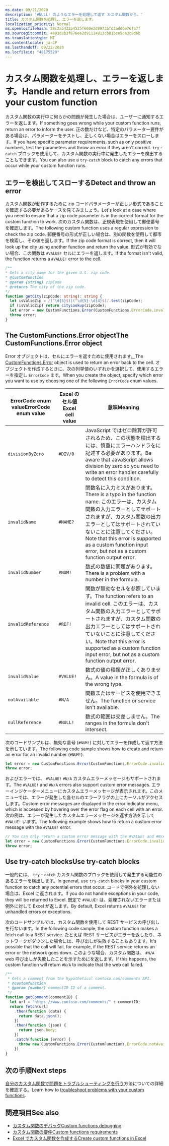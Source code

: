 ```yaml
---
ms.date: 09/21/2020
description: '#NULL! のようなエラーを処理して返す カスタム関数から。'
title: カスタム関数を処理し、エラーを返します。
localization_priority: Normal
ms.openlocfilehash: 58c2ab432a4525f660e2d89735fd3add6e76fa7f
ms.sourcegitcommit: 4a03d8b3f676ee2d91114813cb81bce5da3c8d6b
ms.translationtype: MT
ms.contentlocale: ja-JP
ms.lasthandoff: 09/22/2020
ms.locfileid: "48175529"
---
```

# <a name="handle-and-return-errors-from-your-custom-function"></a><span data-ttu-id="33c90-104">カスタム関数を処理し、エラーを返します。</span><span class="sxs-lookup"><span data-stu-id="33c90-104">Handle and return errors from your custom function</span></span>

<span data-ttu-id="33c90-105">カスタム関数の実行中に何らかの問題が発生した場合は、ユーザーに通知するエラーを返します。</span><span class="sxs-lookup"><span data-stu-id="33c90-105">If something goes wrong while your custom function runs, return an error to inform the user.</span></span> <span data-ttu-id="33c90-106">正の数だけなど、特定のパラメーター要件がある場合は、パラメーターをテストし、正しくない場合はエラーをスローします。</span><span class="sxs-lookup"><span data-stu-id="33c90-106">If you have specific parameter requirements, such as only positive numbers, test the parameters and throw an error if they aren't correct.</span></span> <span data-ttu-id="33c90-107">`try` - `catch` ブロックを使用して、カスタム関数の実行中に発生したエラーを検出することもできます。</span><span class="sxs-lookup"><span data-stu-id="33c90-107">You can also use a `try`-`catch` block to catch any errors that occur while your custom function runs.</span></span>

## <a name="detect-and-throw-an-error"></a><span data-ttu-id="33c90-108">エラーを検出してスローする</span><span class="sxs-lookup"><span data-stu-id="33c90-108">Detect and throw an error</span></span>

<span data-ttu-id="33c90-109">カスタム関数が動作するために zip コードパラメーターが正しい形式であることを確認する必要があるケースを見てみましょう。</span><span class="sxs-lookup"><span data-stu-id="33c90-109">Let's look at a case where you need to ensure that a zip code parameter is in the correct format for the custom function to work.</span></span> <span data-ttu-id="33c90-110">次のカスタム関数は、正規表現を使用して郵便番号を確認します。</span><span class="sxs-lookup"><span data-stu-id="33c90-110">The following custom function uses a regular expression to check the zip code.</span></span> <span data-ttu-id="33c90-111">郵便番号の形式が正しい場合は、別の関数を使用して都市を検索し、その値を返します。</span><span class="sxs-lookup"><span data-stu-id="33c90-111">If the zip code format is correct, then it will look up the city using another function and return the value.</span></span> <span data-ttu-id="33c90-112">形式が有効でない場合、この関数は `#VALUE!` セルにエラーを返します。</span><span class="sxs-lookup"><span data-stu-id="33c90-112">If the format isn't valid, the function returns a `#VALUE!` error to the cell.</span></span>

```typescript
/**
* Gets a city name for the given U.S. zip code.
* @customfunction
* @param {string} zipCode
* @returns The city of the zip code.
*/
function getCity(zipCode: string): string {
  let isValidZip = /(^\d{5}$)|(^\d{5}-\d{4}$)/.test(zipCode);
  if (isValidZip) return cityLookup(zipCode);
  let error = new CustomFunctions.Error(CustomFunctions.ErrorCode.invalidValue, "Please provide a valid U.S. zip code.");
  throw error;
}
```

## <a name="the-customfunctionserror-object"></a><span data-ttu-id="33c90-113">The CustomFunctions.Error object</span><span class="sxs-lookup"><span data-stu-id="33c90-113">The CustomFunctions.Error object</span></span>

<span data-ttu-id="33c90-114">Error オブジェクトは、セルにエラーを返すために使用されます[。](/javascript/api/custom-functions-runtime/customfunctions.error)</span><span class="sxs-lookup"><span data-stu-id="33c90-114">The [CustomFunctions.Error](/javascript/api/custom-functions-runtime/customfunctions.error) object is used to return an error back to the cell.</span></span> <span data-ttu-id="33c90-115">オブジェクトを作成するときに、次の列挙値のいずれかを選択して、使用するエラーを指定し `ErrorCode` ます。</span><span class="sxs-lookup"><span data-stu-id="33c90-115">When you create the object, specify which error you want to use by choosing one of the following `ErrorCode` enum values.</span></span>


|<span data-ttu-id="33c90-116">ErrorCode enum value</span><span class="sxs-lookup"><span data-stu-id="33c90-116">ErrorCode enum value</span></span>  |<span data-ttu-id="33c90-117">Excel のセル値</span><span class="sxs-lookup"><span data-stu-id="33c90-117">Excel cell value</span></span>  |<span data-ttu-id="33c90-118">意味</span><span class="sxs-lookup"><span data-stu-id="33c90-118">Meaning</span></span>  |
|---------------|---------|---------|
|`divisionByZero` | `#DIV/0`  | <span data-ttu-id="33c90-119">JavaScript ではゼロ除算が許可されるため、この状態を検出するには、慎重にエラーハンドラをに記述する必要があります。</span><span class="sxs-lookup"><span data-stu-id="33c90-119">Be aware that JavaScript allows division by zero so you need to write an error handler carefully to detect this condition.</span></span> |
|`invalidName`    | `#NAME?`  | <span data-ttu-id="33c90-120">関数名に入力ミスがあります。</span><span class="sxs-lookup"><span data-stu-id="33c90-120">There is a typo in the function name.</span></span> <span data-ttu-id="33c90-121">このエラーは、カスタム関数の入力エラーとしてサポートされますが、カスタム関数の出力エラーとしてはサポートされていないことに注意してください。</span><span class="sxs-lookup"><span data-stu-id="33c90-121">Note that this error is supported as a custom function input error, but not as a custom function output error.</span></span> | 
|`invalidNumber`  | `#NUM!`   | <span data-ttu-id="33c90-122">数式の数値に問題があります。</span><span class="sxs-lookup"><span data-stu-id="33c90-122">There is a problem with a number in the formula.</span></span> |
|`invalidReference` | `#REF!` | <span data-ttu-id="33c90-123">関数が無効なセルを参照しています。</span><span class="sxs-lookup"><span data-stu-id="33c90-123">The function refers to an invalid cell.</span></span> <span data-ttu-id="33c90-124">このエラーは、カスタム関数の入力エラーとしてサポートされますが、カスタム関数の出力エラーとしてはサポートされていないことに注意してください。</span><span class="sxs-lookup"><span data-stu-id="33c90-124">Note that this error is supported as a custom function input error, but not as a custom function output error.</span></span>|
|`invalidValue`   | `#VALUE!` | <span data-ttu-id="33c90-125">数式の値の種類が正しくありません。</span><span class="sxs-lookup"><span data-stu-id="33c90-125">A value in the formula is of the wrong type.</span></span> |
|`notAvailable`   | `#N/A`    | <span data-ttu-id="33c90-126">関数またはサービスを使用できません。</span><span class="sxs-lookup"><span data-stu-id="33c90-126">The function or service isn't available.</span></span> |
|`nullReference`  | `#NULL!`  | <span data-ttu-id="33c90-127">数式の範囲は交差しません。</span><span class="sxs-lookup"><span data-stu-id="33c90-127">The ranges in the formula don't intersect.</span></span> |

<span data-ttu-id="33c90-128">次のコードサンプルは、無効な番号 (`#NUM!`) に対してエラーを作成して返す方法を示しています。</span><span class="sxs-lookup"><span data-stu-id="33c90-128">The following code sample shows how to create and return an error for an invalid number (`#NUM!`).</span></span>

```typescript
let error = new CustomFunctions.Error(CustomFunctions.ErrorCode.invalidNumber);
throw error;
```

<span data-ttu-id="33c90-129">およびエラーでは、 `#VALUE!` `#N/A` カスタムエラーメッセージもサポートされます。</span><span class="sxs-lookup"><span data-stu-id="33c90-129">The `#VALUE!` and `#N/A` errors also support custom error messages.</span></span> <span data-ttu-id="33c90-130">エラーインジケーターメニューにカスタムエラーメッセージが表示されます。このメニューでは、エラーが発生した各セルのエラーフラグの上にカーソルがアクセスします。</span><span class="sxs-lookup"><span data-stu-id="33c90-130">Custom error messages are displayed in the error indicator menu, which is accessed by hovering over the error flag on each cell with an error.</span></span> <span data-ttu-id="33c90-131">次の例は、エラーが発生したカスタムエラーメッセージを返す方法を示して `#VALUE!` います。</span><span class="sxs-lookup"><span data-stu-id="33c90-131">The following example shows how to return a custom error message with the `#VALUE!` error.</span></span>

```typescript
// You can only return a custom error message with the #VALUE! and #N/A errors.
let error = new CustomFunctions.Error(CustomFunctions.ErrorCode.invalidValue, "The parameter can only contain lowercase characters.");
throw error;
```

## <a name="use-try-catch-blocks"></a><span data-ttu-id="33c90-132">Use try-catch blocks</span><span class="sxs-lookup"><span data-stu-id="33c90-132">Use try-catch blocks</span></span>

<span data-ttu-id="33c90-133">一般的には、 `try` - `catch` カスタム関数のブロックを使用して発生する可能性のあるエラーを検出します。</span><span class="sxs-lookup"><span data-stu-id="33c90-133">In general, use `try`-`catch` blocks in your custom function to catch any potential errors that occur.</span></span> <span data-ttu-id="33c90-134">コードで例外を処理しない場合は、Excel に返されます。</span><span class="sxs-lookup"><span data-stu-id="33c90-134">If you do not handle exceptions in your code, they will be returned to Excel.</span></span> <span data-ttu-id="33c90-135">既定で `#VALUE!` は、処理されないエラーまたは例外に対して Excel が返します。</span><span class="sxs-lookup"><span data-stu-id="33c90-135">By default, Excel returns `#VALUE!` for unhandled errors or exceptions.</span></span>

<span data-ttu-id="33c90-136">次のコードサンプルでは、カスタム関数を使用して REST サービスの呼び出しを行ないます。</span><span class="sxs-lookup"><span data-stu-id="33c90-136">In the following code sample, the custom function makes a fetch call to a REST service.</span></span> <span data-ttu-id="33c90-137">たとえば REST サービスがエラーを返したり、ネットワークがダウンした場合には、呼び出しが失敗することもあります。</span><span class="sxs-lookup"><span data-stu-id="33c90-137">It's possible that the call will fail, for example, if the REST service returns an error or the network goes down.</span></span> <span data-ttu-id="33c90-138">このような場合、カスタム関数は、 `#N/A` web 呼び出しが失敗したことを示すためにを返します。</span><span class="sxs-lookup"><span data-stu-id="33c90-138">If this happens, the custom function will return `#N/A` to indicate that the web call failed.</span></span>


```typescript
/**
 * Gets a comment from the hypothetical contoso.com/comments API.
 * @customfunction
 * @param {number} commentID ID of a comment.
 */
function getComment(commentID) {
  let url = "https://www.contoso.com/comments/" + commentID;
  return fetch(url)
    .then(function (data) {
      return data.json();
    })
    .then(function (json) {
      return json.body;
    })
    .catch(function (error) {
      throw new CustomFunctions.Error(CustomFunctions.ErrorCode.notAvailable);
    })
}
```

## <a name="next-steps"></a><span data-ttu-id="33c90-139">次の手順</span><span class="sxs-lookup"><span data-stu-id="33c90-139">Next steps</span></span>

<span data-ttu-id="33c90-140">[自分のカスタム関数で問題をトラブルシューティングを行う](custom-functions-troubleshooting.md)方法についての詳細を確認する。</span><span class="sxs-lookup"><span data-stu-id="33c90-140">Learn how to [troubleshoot problems with your custom functions](custom-functions-troubleshooting.md).</span></span>

## <a name="see-also"></a><span data-ttu-id="33c90-141">関連項目</span><span class="sxs-lookup"><span data-stu-id="33c90-141">See also</span></span>

* [<span data-ttu-id="33c90-142">カスタム関数のデバッグ</span><span class="sxs-lookup"><span data-stu-id="33c90-142">Custom functions debugging</span></span>](custom-functions-debugging.md)
* [<span data-ttu-id="33c90-143">カスタム関数の要件</span><span class="sxs-lookup"><span data-stu-id="33c90-143">Custom functions requirements</span></span>](custom-functions-requirement-sets.md)
* [<span data-ttu-id="33c90-144">Excel でカスタム関数を作成する</span><span class="sxs-lookup"><span data-stu-id="33c90-144">Create custom functions in Excel</span></span>](custom-functions-overview.md)
